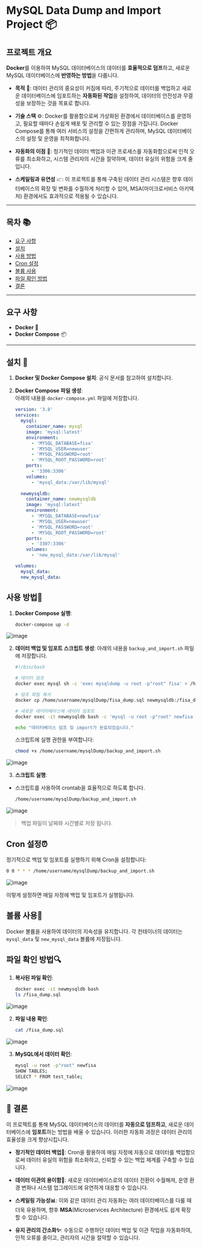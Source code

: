 # **MySQL Data Dump and Import Project** 📦

## **프로젝트 개요** 
**Docker**를 이용하여 MySQL 데이터베이스의 데이터를 **효율적으로 덤프**하고, 새로운 MySQL 데이터베이스에 **반영하는 방법**을 다룹니다. 

- **목적** 🎯: 데이터 관리의 중요성이 커짐에 따라, 주기적으로 데이터를 백업하고 새로운 데이터베이스에 임포트하는 **자동화된 작업**을 설정하여, 데이터의 안전성과 무결성을 보장하는 것을 목표로 합니다.

- **기술 스택** ⚙️: Docker를 활용함으로써 가상화된 환경에서 데이터베이스를 운영하고, 필요할 때마다 손쉽게 배포 및 관리할 수 있는 장점을 가집니다. Docker Compose를 통해 여러 서비스의 설정을 간편하게 관리하며, MySQL 데이터베이스의 설정 및 운영을 최적화합니다.

- **자동화의 이점** 🤖: 정기적인 데이터 백업과 이관 프로세스를 자동화함으로써 인적 오류를 최소화하고, 시스템 관리자의 시간을 절약하며, 데이터 유실의 위험을 크게 줄입니다. 

- **스케일링과 유연성** 📈: 이 프로젝트를 통해 구축된 데이터 관리 시스템은 향후 데이터베이스의 확장 및 변화를 수월하게 처리할 수 있어, MSA(마이크로서비스 아키텍처) 환경에서도 효과적으로 적용될 수 있습니다.


---

## **목차** 📚
- [요구 사항](#요구-사항)
- [설치](#설치)
- [사용 방법](#사용-방법)
- [Cron 설정](#cron-설정)
- [볼륨 사용](#볼륨-사용)
- [파일 확인 방법](#파일-확인-방법)
- [결론](#결론)

---

## **요구 사항** 
- **Docker** 🐳
- **Docker Compose** 📦

---

## **설치** 🔧
1. **Docker 및 Docker Compose 설치**: 
   공식 문서를 참고하여 설치합니다.

2. **Docker Compose 파일 생성**:  
   아래의 내용을 `docker-compose.yml` 파일에 저장합니다.

   ```yaml
   version: '3.8'
   services:
     mysql:
       container_name: mysql
       image: 'mysql:latest'
       environment:
         - 'MYSQL_DATABASE=fisa'
         - 'MYSQL_USER=newuser'
         - 'MYSQL_PASSWORD=root'
         - 'MYSQL_ROOT_PASSWORD=root'
       ports:
         - '3306:3306'
       volumes:
         - 'mysql_data:/var/lib/mysql'
     
     newmysqldb:
       container_name: newmysqldb
       image: 'mysql:latest'
       environment:
         - 'MYSQL_DATABASE=newfisa'
         - 'MYSQL_USER=newuser'
         - 'MYSQL_PASSWORD=root'
         - 'MYSQL_ROOT_PASSWORD=root'
       ports:
         - '3307:3306'
       volumes:
         - 'new_mysql_data:/var/lib/mysql'
   
   volumes:
     mysql_data:
     new_mysql_data:

## 사용 방법🚀
1. **Docker Compose 실행**:
   ```bash
   docker-compose up -d
   ```
![image](https://github.com/user-attachments/assets/684c50da-6748-4b59-bc6d-411d107c5239)

2. **데이터 백업 및 임포트 스크립트 생성**:
   아래의 내용을 `backup_and_import.sh` 파일에 저장합니다.

   ```bash
   #!/bin/bash

   # 데이터 덤프
   docker exec mysql sh -c 'exec mysqldump -u root -p"root" fisa' > /home/username/mysqlDump/fisa_dump.sql

   # 덤프 파일 복사
   docker cp /home/username/mysqlDump/fisa_dump.sql newmysqldb:/fisa_dump.sql

   # 새로운 데이터베이스에 데이터 임포트
   docker exec -it newmysqldb bash -c 'mysql -u root -p"root" newfisa < /fisa_dump.sql'

   echo "데이터베이스 덤프 및 import가 완료되었습니다."
   ```

   스크립트에 실행 권한을 부여합니다:
   ```bash
   chmod +x /home/username/mysqlDump/backup_and_import.sh
   ```
![image](https://github.com/user-attachments/assets/74de0292-990a-419c-bb9b-da52fa498416)

3. **스크립트 실행**:
- 스크립트를 사용하여 crontab을 효율적으로 하도록 합니다.
   ```bash
   /home/username/mysqlDump/backup_and_import.sh
   ```
![image](https://github.com/user-attachments/assets/824ff87d-12da-49ee-ba9f-d74cc52823cf)
> 백업 파일이 날짜와 시간별로 저장 됩니다.


## Cron 설정⏰
정기적으로 백업 및 임포트를 실행하기 위해 Cron을 설정합니다:
```bash
0 0 * * * /home/username/mysqlDump/backup_and_import.sh
```
![image](https://github.com/user-attachments/assets/65e2c8e5-95fa-46bd-bf56-51f6035bc1cb)

이렇게 설정하면 매일 자정에 백업 및 임포트가 실행됩니다.

## 볼륨 사용💾
Docker 볼륨을 사용하여 데이터의 지속성을 유지합니다. 각 컨테이너의 데이터는 `mysql_data` 및 `new_mysql_data` 볼륨에 저장됩니다.

## 파일 확인 방법🔍
1. **복사된 파일 확인**:
   ```bash
   docker exec -it newmysqldb bash
   ls /fisa_dump.sql
   ```
 ![image](https://github.com/user-attachments/assets/fb5717b3-4d8c-4fe8-ab22-5619d0e1166e)


2. **파일 내용 확인**:
   ```bash
   cat /fisa_dump.sql
   ```
![image](https://github.com/user-attachments/assets/a1c831a2-3485-4cd9-8217-7eb5d0a89dd2)

3. **MySQL에서 데이터 확인**:
   ```bash
   mysql -u root -p"root" newfisa
   SHOW TABLES;
   SELECT * FROM test_table;
   ```
![image](https://github.com/user-attachments/assets/48b0a952-6279-4bc7-ba07-4d2a38532745)

## 🎉 결론
이 프로젝트를 통해 MySQL 데이터베이스의 데이터를 **자동으로 덤프하고**, 새로운 데이터베이스에 **임포트**하는 방법을 배울 수 있습니다. 이러한 자동화 과정은 데이터 관리의 효율성을 크게 향상시킵니다. 

- **정기적인 데이터 백업🔄**: Cron을 활용하여 매일 자정에 자동으로 데이터를 백업함으로써 데이터 유실의 위험을 최소화하고, 신뢰할 수 있는 백업 체계를 구축할 수 있습니다. 

- **데이터 이관의 용이함🔀**: 새로운 데이터베이스로의 데이터 전환이 수월해져, 운영 환경 변화나 시스템 업그레이드에 유연하게 대응할 수 있습니다.

- **스케일링 가능성📊**: 이와 같은 데이터 관리 자동화는 여러 데이터베이스를 다룰 때 더욱 유용하며, 향후 **MSA**(Microservices Architecture) 환경에서도 쉽게 확장할 수 있습니다.

- **유지 관리의 간소화✨**: 수동으로 수행하던 데이터 백업 및 이관 작업을 자동화하여, 인적 오류를 줄이고, 관리자의 시간을 절약할 수 있습니다.
